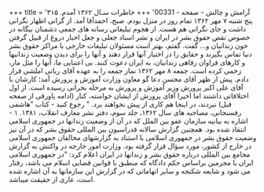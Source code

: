 +++
title = 'آرامش و چالش - صفحه - 00331'
+++
خاطرات سـال ۱۳۶۲ آمدم. ۳۱۵ پنج شنبه ۷ مهر ۱۳۶۲ تمام روز در منزل بودم. صبح، احمدآقا آمد. از گرانی اظهار نگرانی داشت و جای نگرانی هم هست. از هجوم تبلیغاتی رسانه های جمعی دشمنان بیگانه در خصوص نقض حقوق بشر در ایران و نشر اسناد جعلی و جعل اخبار دروغ از قبیل گرفتن خون زندانیان و... گفت. گفتم، بهتر است مسئولان تبلیغات خارجی با مراکز حقوق بشر دنیا تماس بگیرند و حقایق را در اختیار آنها قرار دهند و آنها را برای دیدن وضعیت زندانیها و کارهای فراوان رفاهی زندانیان، به ایران دعوت کنند. بی اعتنایی ما، آنها را مثل مار، زخمی کرده است. جمعه ۸ مهر ۱۳۶۲ نماز جمعه را به عهده آقای رباتی املشی قرار دادم. پیش از ظهر آقای محسن دعا گو معاون وزارت آموزش و پرورش آمد؛ کارشان با آقای علی اکبر پرورش وزیر آموزش و پرورش به مرحله بحرانی رسیده است. از اول اختلافاتی داشتند اما اخیرا آقای پرورش از ایشان خواسته، کنار (ادامه پاورقی از صفحه قبل) نبردند، در اینجا هم کاری از پیش نخواهند برد. " رجوع کنید - کتاب "هاشمی رفسنجانی، مصاحبه های سال ۱۳۶۲، جلد سوم، دفتر نشر معارف انقلاب، ۱۳۸۱. ۱ - اشاره به بیانیه سازمان عفو بین الملل که در آن از وضعیت زندانها در جمهوری اسلامی انتقاد شده بود. همچنین گزارش سالانه فدراسیون بین المللی حقوق بشر که در آن نیز وضعیت حقوق بشر در جمهوری اسلامی با استناد به گزارشهای مخالفان جمهوری اسلامی در خارج از کشور، مورد سؤال قرار گرفته بود. وزارت امور خارجه در واکنش به گزارش مجامع بین المللی درباره حقوق بشر و زندانها در ایران اعلام کرد: "در جمهوری اسلامی ایران با مجرمین براساس حکم دادگاه که منطبق با قوانین قضایی اسلام می باشد، رفتار می شود و شایعه شکنجه و سایر اتهاماتی که در گزارش این سازمانها به آن اشاره شده است، عاری از حقیقت میباشد.